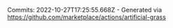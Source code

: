 Commits: 2022-10-27T17:25:55.668Z - Generated via https://github.com/marketplace/actions/artificial-grass
<br>
